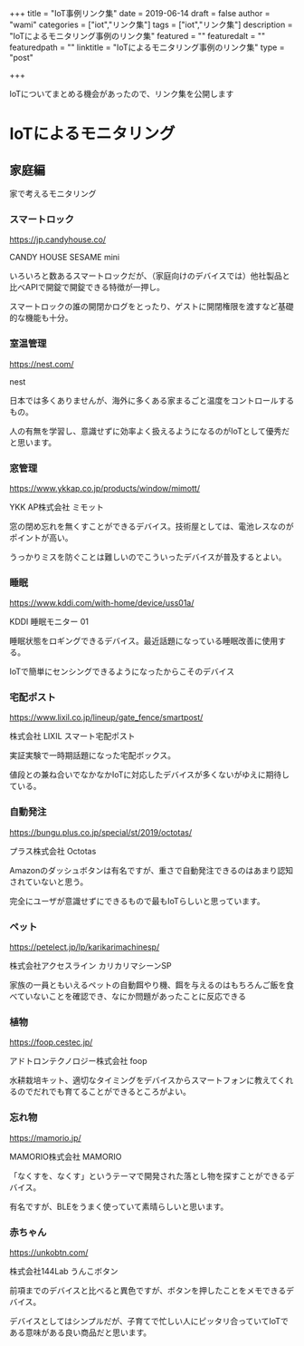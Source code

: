 +++
title = "IoT事例リンク集"
date = 2019-06-14
draft = false
author = "wami"
categories = ["iot","リンク集"]
tags = ["iot","リンク集"]
description = "IoTによるモニタリング事例のリンク集"
featured = ""
featuredalt = ""
featuredpath = ""
linktitle = "IoTによるモニタリング事例のリンク集"
type = "post"

+++

IoTについてまとめる機会があったので、リンク集を公開します

# IoTによるモニタリング

## 家庭編
家で考えるモニタリング

### スマートロック
https://jp.candyhouse.co/

CANDY HOUSE
SESAME mini

いろいろと数あるスマートロックだが、（家庭向けのデバイスでは）他社製品と比べAPIで開錠で開錠できる特徴が一押し。

スマートロックの誰の開閉かログをとったり、ゲストに開閉権限を渡すなど基礎的な機能も十分。

### 室温管理
https://nest.com/

nest

日本では多くありませんが、海外に多くある家まるごと温度をコントロールするもの。

人の有無を学習し、意識せずに効率よく扱えるようになるのがIoTとして優秀だと思います。

### 窓管理
https://www.ykkap.co.jp/products/window/mimott/

YKK AP株式会社
ミモット

窓の閉め忘れを無くすことができるデバイス。技術屋としては、電池レスなのがポイントが高い。

うっかりミスを防ぐことは難しいのでこういったデバイスが普及するとよい。

### 睡眠
https://www.kddi.com/with-home/device/uss01a/

KDDI
睡眠モニター 01

睡眠状態をロギングできるデバイス。最近話題になっている睡眠改善に使用する。

IoTで簡単にセンシングできるようになったからこそのデバイス

### 宅配ポスト
https://www.lixil.co.jp/lineup/gate_fence/smartpost/

株式会社 LIXIL
スマート宅配ポスト

実証実験で一時期話題になった宅配ボックス。

値段との兼ね合いでなかなかIoTに対応したデバイスが多くないがゆえに期待している。

### 自動発注
https://bungu.plus.co.jp/special/st/2019/octotas/

プラス株式会社
Octotas

Amazonのダッシュボタンは有名ですが、重さで自動発注できるのはあまり認知されていないと思う。

完全にユーザが意識せずにできるもので最もIoTらしいと思っています。

### ペット
https://petelect.jp/lp/karikarimachinesp/

株式会社アクセスライン
カリカリマシーンSP

家族の一員ともいえるペットの自動餌やり機、餌を与えるのはもちろんご飯を食べていないことを確認でき、なにか問題があったことに反応できる

### 植物
https://foop.cestec.jp/

アドトロンテクノロジー株式会社
foop

水耕栽培キット、適切なタイミングをデバイスからスマートフォンに教えてくれるのでだれでも育てることができるところがよい。

### 忘れ物

https://mamorio.jp/

MAMORIO株式会社
MAMORIO

「なくすを、なくす」というテーマで開発された落とし物を探すことができるデバイス。

有名ですが、BLEをうまく使っていて素晴らしいと思います。

### 赤ちゃん

https://unkobtn.com/

株式会社144Lab
うんこボタン

前項までのデバイスと比べると異色ですが、ボタンを押したことをメモできるデバイス。

デバイスとしてはシンプルだが、子育てで忙しい人にピッタリ合っていてIoTである意味がある良い商品だと思います。
